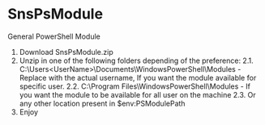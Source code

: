 # SnsPsModule
General PowerShell Module

1. Download SnsPsModule.zip
2. Unzip in one of the following folders depending of the preference:
2.1. C:\Users\<UserName>\Documents\WindowsPowerShell\Modules - Replace <UserName> with the actual username, If you want the module available for specific user.
2.2. C:\Program Files\WindowsPowerShell\Modules - If you want the module to be available for all user on the machine
2.3. Or any other location present in $env:PSModulePath
3. Enjoy
